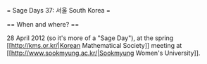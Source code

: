 = Sage Days 37: 서울 South Korea =

== When and where? ==

28 April 2012 (so it's more of a "Sage Day"), at the spring [[http://kms.or.kr/|Korean Mathematical Society]] meeting at [[http://www.sookmyung.ac.kr/|Sookmyung Women's University]].
